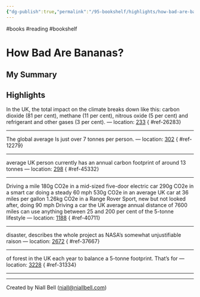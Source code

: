 ```yaml
---
{"dg-publish":true,"permalink":"/95-bookshelf/highlights/how-bad-are-bananas-by-mike-berners-lee/","hide":true,"noteIcon":"","created":"2024-10-30T13:24:17.000+00:00","updated":"2024-10-30T13:45:25.000+00:00"}
---
```


#books #reading #bookshelf

# How Bad Are Bananas?
## My Summary


## Highlights

In the UK, the total impact on the climate breaks down like this: carbon dioxide (81 per cent), methane (11 per cent), nitrous oxide (5 per cent) and refrigerant and other gases (3 per cent). — location: [233]()
{ #ref-26283}


---
The global average Is just over 7 tonnes per person. — location: [302]()
{ #ref-12279}


---
average UK person currently has an annual carbon footprint of around 13 tonnes — location: [298]()
{ #ref-45332}


---
Driving a mile 180g CO2e in a mid-sized five-door electric car 290g CO2e in a smart car doing a steady 60 mph 530g CO2e in an average UK car at 36 miles per gallon 1.26kg CO2e in a Range Rover Sport, new but not looked after, doing 90 mph Driving a car the UK average annual distance of 7600 miles can use anything between 25 and 200 per cent of the 5-tonne lifestyle — location: [1188]()
{ #ref-40711}


---
disaster, describes the whole project as NASA’s somewhat unjustifiable raison — location: [2672]()
{ #ref-37667}


---
of forest in the UK each year to balance a 5-tonne footprint. That’s for — location: [3228]()
{ #ref-31334}


---


---
Created by Niall Bell (niall@niallbell.com)
